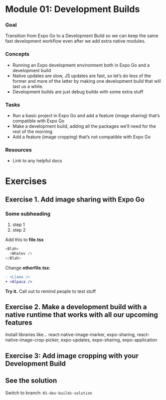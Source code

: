 # Module 01: Development Builds

### Goal

Transition from Expo Go to a Development Build so we can keep the same fast development workflow even after we add extra native modules.

### Concepts

- Running an Expo development environment both in Expo Go and a development build
- Native updates are slow, JS updates are fast, so let’s do less of the former and more of the latter by making one development build that will last us a while.
- Development builds are just debug builds with some extra stuff

### Tasks

- Run a basic project in Expo Go and add a feature (image sharing) that’s compatible with Expo Go
- Make a development build, adding all the packages we’ll need for the rest of the morning
- Add a feature (image cropping) that’s not compatible with Expo Go

### Resources

- Link to any helpful docs

# Exercises

## Exercise 1. Add image sharing with Expo Go

### Some subheading

1. step 1
2. step 2

Add this to **file.tsx**

```ts
<Blah>
  <Whatev />
</Blah>
```

Change **otherfile.tsx**:

```diff
- <Llama />
+ <Alpaca />
```

**Try it.** Call out to remind people to test stuff

## Exercise 2. Make a development build with a native runtime that works with all our upcoming features

Install libraries like... react-native-image-marker, expo-sharing, react-native-image-crop-picker, expo-updates, expo-sharing, expo-application

## Exercise 3: Add image cropping with your Development Build

## See the solution

Switch to branch: `01-dev-builds-solution`
